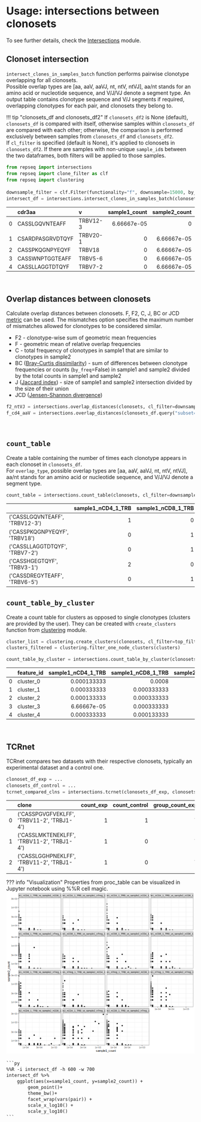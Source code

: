 # Usage: intersections between clonosets

To see further details, check the [Intersections](functions.md#intersections) module.

## Clonoset intersection

`intersect_clones_in_samples_batch` function performs pairwise clonotype overlapping for all clonosets.
<br>Possible overlap types are [aa, aaV, aaVJ, nt, ntV, ntVJ], aa/nt stands for an amino acid or nucleotide sequence, and V/J/VJ denote a segment type. 
An output table contains clonotype sequence and V/J segments if required, overlapping clonotypes for each pair, and clonosets they belong to.    

!!! tip "clonosets_df and clonosets_df2"
    If `clonosets_df2` is None (default), `clonosets_df` is compared with itself, otherwise samples within `clonosets_df` are compared with each other; otherwise, the comparison is performed exclusively between samples from `clonosets_df` and `clonosets_df2`. 
    <br>If `cl_filter` is specified (default is None), it's applied to clonosets in `clonosets_df2`. If there are samples with non-unique `sample_id`s between the two dataframes, both filters will be applied to those samples.


```py
from repseq import intersections
from repseq import clone_filter as clf
from repseq import clustering

downsample_filter = clf.Filter(functionality="f", downsample=15000, by_umi=True, seed=100)
intersect_df = intersections.intersect_clones_in_samples_batch(clonosets_df, cl_filter=downsample_filter, overlap_type="aaV", by_freq=True)
```

|    | cdr3aa           | v        |   sample1_count |   sample2_count | sample1            | sample2            | pair                                     |
|---:|:-----------------|:---------|----------------:|----------------:|:-------------------|:-------------------|:-----------------------------------------|
|  0 | CASSLGQVNTEAFF   | TRBV12-3 |     6.66667e-05 |     0           | sample1_nCD4_1_TRB | sample2_nCD4_1_TRB | sample1_nCD4_1_TRB_vs_sample2_nCD4_1_TRB |
|  1 | CSARDPASGRVDTQYF | TRBV20-1 |     0           |     6.66667e-05 | sample1_nCD4_1_TRB | sample2_nCD4_1_TRB | sample1_nCD4_1_TRB_vs_sample2_nCD4_1_TRB |
|  2 | CASSPKQGNPYEQYF  | TRBV18   |     0           |     6.66667e-05 | sample1_nCD4_1_TRB | sample2_nCD4_1_TRB | sample1_nCD4_1_TRB_vs_sample2_nCD4_1_TRB |
|  3 | CASSWNPTGGTEAFF  | TRBV5-6  |     0           |     6.66667e-05 | sample1_nCD4_1_TRB | sample2_nCD4_1_TRB | sample1_nCD4_1_TRB_vs_sample2_nCD4_1_TRB |
|  4 | CASSLLAGGTDTQYF  | TRBV7-2  |     0           |     6.66667e-05 | sample1_nCD4_1_TRB | sample2_nCD4_1_TRB | sample1_nCD4_1_TRB_vs_sample2_nCD4_1_TRB |

<br>

## Overlap distances between clonosets

Calculate overlap distances between clonosets. F, F2, C, J, BC or JCD [metric](https://mixcr.com/mixcr/reference/mixcr-postanalysis/?h=pairwise#pairwise-distance-metrics) can be used. The mismatches option specifies the maximum number of mismatches allowed for clonotypes to be considered similar. 

* F2 - clonotype-wise sum of geometric mean frequencies
* F -  geometric mean of relative overlap frequencies
* C - total frequency of clonotypes in sample1 that are similar to clonotypes in sample2
* BC ([Bray-Curtis dissimilarity](https://en.wikipedia.org/wiki/Bray%E2%80%93Curtis_dissimilarity)) - sum of differences between clonotype frequencies or counts (`by_freq`=False) in sample1 and sample2 divided by the total counts in sample1 and sample2  
* J ([Jaccard index](https://en.wikipedia.org/wiki/Jaccard_index)) - size of sample1 and sample2 intersection divided by the size of their union
* JCD ([Jensen-Shannon divergence](https://en.wikipedia.org/wiki/Jensen%E2%80%93Shannon_divergence))

```py
f2_ntVJ = intersections.overlap_distances(clonosets, cl_filter=downsample_filter, overlap_type="ntVJ", mismatches=0, metric="F2")
f_cd4_aaV = intersections.overlap_distances(clonosets_df.query("subset=='nCD4'"), cl_filter=downsample_filter, overlap_type="aaV", mismatches=0, metric="F")
```

<br>

## `count_table`

Create a table containing the number of times each clonotype appears in each clonoset in `clonosets_df`. 
<br>For `overlap_type`, possible overlap types are [aa, aaV, aaVJ, nt, ntV, ntVJ], aa/nt stands for an amino acid or nucleotide sequence, and V/J/VJ denote a segment type. 

```py
count_table = intersections.count_table(clonosets, cl_filter=downsample_filter, overlap_type="aaV", mismatches=0)
```

|                                |   sample1_nCD4_1_TRB |   sample1_nCD8_1_TRB |   sample1_nTreg_1_TRB |   sample2_nCD4_1_TRB |   sample2_nCD8_1_TRB |   sample2_nTreg_1_TRB |
|:-------------------------------|---------------------:|---------------------:|----------------------:|---------------------:|---------------------:|----------------------:|
| ('CASSLGQVNTEAFF', 'TRBV12-3') |                    1 |                    0 |                     0 |                    0 |                    0 |                     0 |
| ('CASSPKQGNPYEQYF', 'TRBV18')  |                    0 |                    1 |                     0 |                    0 |                    0 |                     0 |
| ('CASSLLAGGTDTQYF', 'TRBV7-2') |                    0 |                    1 |                     0 |                    1 |                    1 |                     0 |
| ('CASSHGEGTQYF', 'TRBV3-1')    |                    2 |                    0 |                     0 |                    0 |                    0 |                     0 |
| ('CASSDREGYTEAFF', 'TRBV6-5')  |                    0 |                    1 |                     0 |                    0 |                    0 |                     0 |


## `count_table_by_cluster`

Create a count table for clusters as opposed to single clonotypes (clusters are provided by the user). They can be created with `create_clusters` function from [clustering](functions.md#clustering) module. 

```py
cluster_list = clustering.create_clusters(clonosets, cl_filter=top_filter, mismatches=1, overlap_type="aaV", igh=False, tcrdist_radius=None, count_by_freq=True)
clusters_filtered = clustering.filter_one_node_clusters(clusters)
```

```py
count_table_by_cluster = intersections.count_table_by_cluster(clonosets_df, clusters_list, cl_filter=downsample_filter, overlap_type="aaV", mismatches=1)
```

|    | feature_id   |   sample1_nCD4_1_TRB |   sample1_nCD8_1_TRB |   sample2_nCD4_1_TRB |   sample2_nCD8_1_TRB |
|---:|:-------------|---------------------:|---------------------:|---------------------:|---------------------:|
|  0 | cluster_0    |          0.000133333 |          0.0008      |          0.000866667 |          0.0014      |
|  1 | cluster_1    |          0.000333333 |          0.000333333 |          0.000666667 |          0.000866667 |
|  2 | cluster_2    |          0.000133333 |          0.000333333 |          0.000666667 |          0.000666667 |
|  3 | cluster_3    |          6.66667e-05 |          0.000333333 |          0.0008      |          0.0008      |
|  4 | cluster_4    |          0.000333333 |          0.000133333 |          0.00106667  |          6.66667e-05 |

<br>

## TCRnet

TCRnet compares two datasets with their respective clonosets, typically an experimental dataset and a control one. 

```py
clonoset_df_exp = ...
clonosets_df_control = ...
tcrnet_compared_clns = intersections.tcrnet(clonosets_df_exp, clonosets_df_control, cl_filter=downsampling, overlap_type="aaVJ", mismatches=1)
``` 

|    | clone                                      |   count_exp |   count_control |   group_count_exp |   group_count_control |    fold |   p_value_b |   p_value_p |   p_value_b_adj |   p_value_p_adj |   log10_b_adj |   log10_p_adj |   log2_fc |
|---:|:-------------------------------------------|------------:|----------------:|------------------:|----------------------:|--------:|------------:|------------:|----------------:|----------------:|--------------:|--------------:|----------:|
|  0 | ('CASSPGVGFVEKLFF', 'TRBV11-2', 'TRBJ1-4') |           1 |               1 |                 7 |                    29 | 4.14286 |    0.211254 |     0.20811 |        0.250473 |        0.247205 |      0.601239 |      0.606943 |   2.05063 |
|  1 | ('CASSLMKTENEKLFF', 'TRBV11-2', 'TRBJ1-4') |           1 |               0 |                 7 |                    29 | 8.28571 |    0        |     0       |        0        |        0        |    inf        |    inf        |   3.05063 |
|  2 | ('CASSLGGHPNEKLFF', 'TRBV11-2', 'TRBJ1-4') |           1 |               0 |                 7 |                    29 | 8.28571 |    0        |     0       |        0        |        0        |    inf        |    inf        |   3.05063 |



??? info "Visualization"
    Properties from proc_table can be visualized in Jupyter notebook using %%R cell magic. 
    ![intersections](images_docs/intersections_table.png)
    
    ```py
    %%R -i intersect_df -h 600 -w 700
    intersect_df %>% 
        ggplot(aes(x=sample1_count, y=sample2_count)) +
            geom_point()+
            theme_bw()+
            facet_wrap(vars(pair)) +
            scale_x_log10() +
            scale_y_log10()
    ```
